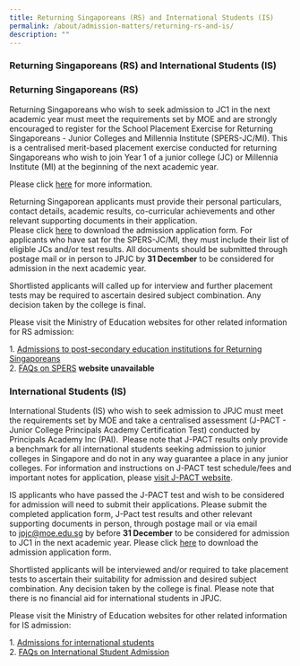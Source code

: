 ```yaml
---
title: Returning Singaporeans (RS) and International Students (IS)
permalink: /about/admission-matters/returning-rs-and-is/
description: ""
---
```


### **Returning Singaporeans (RS) and International Students (IS)**

### **Returning Singaporeans (RS)**
Returning Singaporeans who wish to seek admission to JC1 in the next academic year must meet the requirements set by MOE and are strongly encouraged to register for the School Placement Exercise for Returning Singaporeans - Junior Colleges and Millennia Institute (SPERS-JC/MI). This is a centralised merit-based placement exercise conducted for returning Singaporeans who wish to join Year 1 of a junior college (JC) or Millennia Institute (MI) at the beginning of the next academic year.

Please click [here](https://www.moe.gov.sg/returning-singaporeans) for more information.

Returning Singaporean applicants must provide their personal particulars, contact details, academic results, co-curricular achievements and other relevant supporting documents in their application.<br>
Please click [here](/files/JPJC_Admission%20Application%20Form.pdf) to download the admission application form. For applicants who have sat for the SPERS-JC/MI, they must include their list of eligible JCs and/or test results. All documents should be submitted through postage mail or in person to JPJC by **31 December** to be considered for admission in the next academic year.

Shortlisted applicants will called up for interview and further placement tests may be required to ascertain desired subject combination. Any decision taken by the college is final.

Please visit the Ministry of Education websites for other related information for RS admission:

1\. [Admissions to post-secondary education institutions for Returning Singaporeans](https://www.moe.gov.sg/returning-singaporeans/post-secondary)<br>
2\. [FAQs on SPERS](https://va.ecitizen.gov.sg/cfp/customerPages/moe/explorefaq.aspx?category=25017) **website unavailable**

### **International Students (IS)**
International Students (IS) who wish to seek admission to JPJC must meet the requirements set by MOE and take a centralised assessment (J-PACT - Junior College Principals Academy Certification Test) conducted by Principals Academy Inc (PAI).  Please note that J-PACT results only provide a benchmark for all international students seeking admission to junior colleges in Singapore and do not in any way guarantee a place in any junior colleges. For information and instructions on J-PACT test schedule/fees and important notes for application, please [visit J-PACT website](https://www.pact.sg/).

IS applicants who have passed the J-PACT test and wish to be considered for admission will need to submit their applications. Please submit the completed application form, J-Pact test results and other relevant supporting documents in person, through postage mail or via email to [jpjc@moe.edu.sg](mailto:jpjc@moe.edu.sg) by before **31 December** to be considered for admission to JC1 in the next academic year. Please click [here](/files/JPJC_Admission%20Application%20Form.pdf) to download the admission application form.

Shortlisted applicants will be interviewed and/or required to take placement tests to ascertain their suitability for admission and desired subject combination. Any decision taken by the college is final. Please note that there is no financial aid for international students in JPJC.

Please visit the Ministry of Education websites for other related information for IS admission:

1\.  [Admissions for international students](https://www.moe.gov.sg/international-students)<br>
2\.  [FAQs on International Student Admission](https://va.ecitizen.gov.sg/cfp/customerPages/moe/explorefaq.aspx?Category=45067)